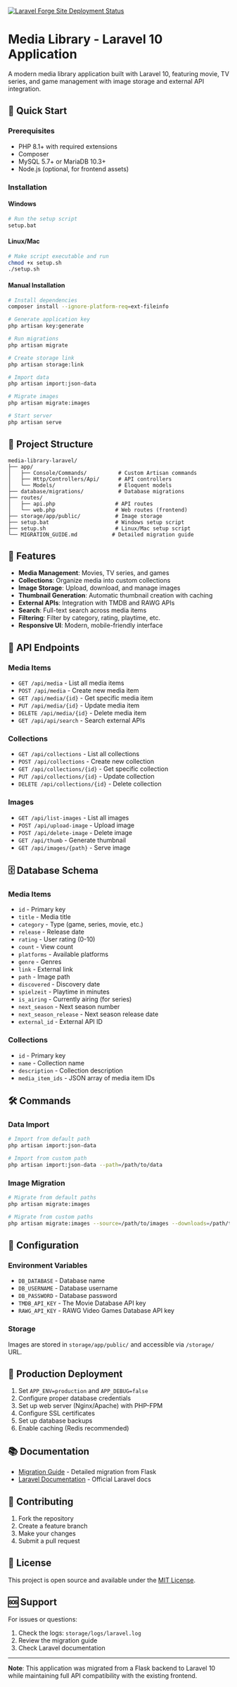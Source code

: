[![Laravel Forge Site Deployment Status](https://img.shields.io/endpoint?url=https%3A%2F%2Fforge.laravel.com%2Fsite-badges%2F1095eb7a-00d8-4eab-87b6-95ff6044429a%3Fdate%3D1%26label%3D1%26commit%3D1&style=plastic)](https://forge.laravel.com/servers/960996/sites/2857405)

# Media Library - Laravel 10 Application

A modern media library application built with Laravel 10, featuring movie, TV series, and game management with image storage and external API integration.

## 🚀 Quick Start

### Prerequisites
- PHP 8.1+ with required extensions
- Composer
- MySQL 5.7+ or MariaDB 10.3+
- Node.js (optional, for frontend assets)

### Installation

#### Windows
```bash
# Run the setup script
setup.bat
```

#### Linux/Mac
```bash
# Make script executable and run
chmod +x setup.sh
./setup.sh
```

#### Manual Installation
```bash
# Install dependencies
composer install --ignore-platform-req=ext-fileinfo

# Generate application key
php artisan key:generate

# Run migrations
php artisan migrate

# Create storage link
php artisan storage:link

# Import data
php artisan import:json-data

# Migrate images
php artisan migrate:images

# Start server
php artisan serve
```

## 📁 Project Structure

```
media-library-laravel/
├── app/
│   ├── Console/Commands/          # Custom Artisan commands
│   ├── Http/Controllers/Api/      # API controllers
│   └── Models/                    # Eloquent models
├── database/migrations/           # Database migrations
├── routes/
│   ├── api.php                   # API routes
│   └── web.php                   # Web routes (frontend)
├── storage/app/public/           # Image storage
├── setup.bat                     # Windows setup script
├── setup.sh                      # Linux/Mac setup script
└── MIGRATION_GUIDE.md           # Detailed migration guide
```

## 🎯 Features

- **Media Management**: Movies, TV series, and games
- **Collections**: Organize media into custom collections
- **Image Storage**: Upload, download, and manage images
- **Thumbnail Generation**: Automatic thumbnail creation with caching
- **External APIs**: Integration with TMDB and RAWG APIs
- **Search**: Full-text search across media items
- **Filtering**: Filter by category, rating, playtime, etc.
- **Responsive UI**: Modern, mobile-friendly interface

## 🔧 API Endpoints

### Media Items
- `GET /api/media` - List all media items
- `POST /api/media` - Create new media item
- `GET /api/media/{id}` - Get specific media item
- `PUT /api/media/{id}` - Update media item
- `DELETE /api/media/{id}` - Delete media item
- `GET /api/api/search` - Search external APIs

### Collections
- `GET /api/collections` - List all collections
- `POST /api/collections` - Create new collection
- `GET /api/collections/{id}` - Get specific collection
- `PUT /api/collections/{id}` - Update collection
- `DELETE /api/collections/{id}` - Delete collection

### Images
- `GET /api/list-images` - List all images
- `POST /api/upload-image` - Upload image
- `POST /api/delete-image` - Delete image
- `GET /api/thumb` - Generate thumbnail
- `GET /api/images/{path}` - Serve image

## 🗄️ Database Schema

### Media Items
- `id` - Primary key
- `title` - Media title
- `category` - Type (game, series, movie, etc.)
- `release` - Release date
- `rating` - User rating (0-10)
- `count` - View count
- `platforms` - Available platforms
- `genre` - Genres
- `link` - External link
- `path` - Image path
- `discovered` - Discovery date
- `spielzeit` - Playtime in minutes
- `is_airing` - Currently airing (for series)
- `next_season` - Next season number
- `next_season_release` - Next season release date
- `external_id` - External API ID

### Collections
- `id` - Primary key
- `name` - Collection name
- `description` - Collection description
- `media_item_ids` - JSON array of media item IDs

## 🛠️ Commands

### Data Import
```bash
# Import from default path
php artisan import:json-data

# Import from custom path
php artisan import:json-data --path=/path/to/data
```

### Image Migration
```bash
# Migrate from default paths
php artisan migrate:images

# Migrate from custom paths
php artisan migrate:images --source=/path/to/images --downloads=/path/to/downloads
```

## 🔧 Configuration

### Environment Variables
- `DB_DATABASE` - Database name
- `DB_USERNAME` - Database username
- `DB_PASSWORD` - Database password
- `TMDB_API_KEY` - The Movie Database API key
- `RAWG_API_KEY` - RAWG Video Games Database API key

### Storage
Images are stored in `storage/app/public/` and accessible via `/storage/` URL.

## 🚀 Production Deployment

1. Set `APP_ENV=production` and `APP_DEBUG=false`
2. Configure proper database credentials
3. Set up web server (Nginx/Apache) with PHP-FPM
4. Configure SSL certificates
5. Set up database backups
6. Enable caching (Redis recommended)

## 📚 Documentation

- [Migration Guide](MIGRATION_GUIDE.md) - Detailed migration from Flask
- [Laravel Documentation](https://laravel.com/docs) - Official Laravel docs

## 🤝 Contributing

1. Fork the repository
2. Create a feature branch
3. Make your changes
4. Submit a pull request

## 📄 License

This project is open source and available under the [MIT License](LICENSE).

## 🆘 Support

For issues or questions:
1. Check the logs: `storage/logs/laravel.log`
2. Review the migration guide
3. Check Laravel documentation

---

**Note**: This application was migrated from a Flask backend to Laravel 10 while maintaining full API compatibility with the existing frontend.
